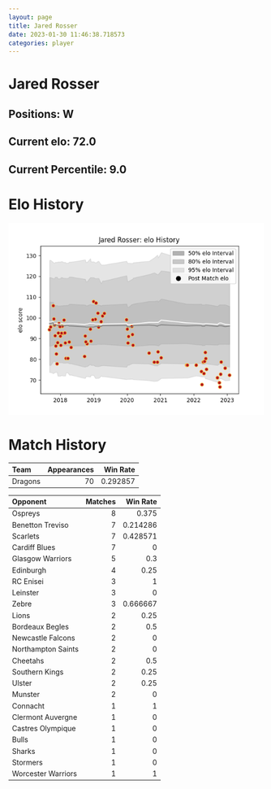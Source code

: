 ```yaml
---  
layout: page  
title: Jared Rosser  
date: 2023-01-30 11:46:38.718573  
categories: player  
---
```

# Jared Rosser

## Positions: W

## Current elo: 72.0

## Current Percentile: 9.0

# Elo History


![elo history](history_JaredRosser.png)
# Match History


| Team    |   Appearances |   Win Rate |
|:--------|--------------:|-----------:|
| Dragons |            70 |   0.292857 |

| Opponent           |   Matches |   Win Rate |
|:-------------------|----------:|-----------:|
| Ospreys            |         8 |   0.375    |
| Benetton Treviso   |         7 |   0.214286 |
| Scarlets           |         7 |   0.428571 |
| Cardiff Blues      |         7 |   0        |
| Glasgow Warriors   |         5 |   0.3      |
| Edinburgh          |         4 |   0.25     |
| RC Enisei          |         3 |   1        |
| Leinster           |         3 |   0        |
| Zebre              |         3 |   0.666667 |
| Lions              |         2 |   0.25     |
| Bordeaux Begles    |         2 |   0.5      |
| Newcastle Falcons  |         2 |   0        |
| Northampton Saints |         2 |   0        |
| Cheetahs           |         2 |   0.5      |
| Southern Kings     |         2 |   0.25     |
| Ulster             |         2 |   0.25     |
| Munster            |         2 |   0        |
| Connacht           |         1 |   1        |
| Clermont Auvergne  |         1 |   0        |
| Castres Olympique  |         1 |   0        |
| Bulls              |         1 |   0        |
| Sharks             |         1 |   0        |
| Stormers           |         1 |   0        |
| Worcester Warriors |         1 |   1        |